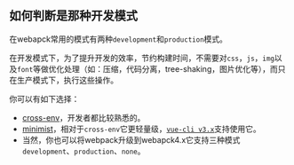 ## 如何判断是那种开发模式

在webapck常用的模式有两种`development`和`production`模式。

在开发模式下，为了提升开发的效率，节约构建时间，不需要对`css`，`js`，`img`以及`font`等做优化处理（如：压缩，代码分离，tree-shaking，图片优化等），而只在生产模式下，执行这些操作。

你可以有如下选择：

* [cross-env](https://github.com/kentcdodds/cross-env#cross-env-)，开发者都比较熟悉的。
* [minimist](https://github.com/substack/minimist#minimist)，相对于`cross-env`它更轻量级，[`vue-cli v3.x`](https://github.com/vuejs/vue-cli/blob/dev/packages/%40vue/cli-service/package.json#L54)支持使用它。
* 当然，你也可以将webpack升级到webapck4.x它支持三种模式`development`、`production`、`none`。
